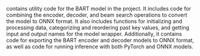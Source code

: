 contains utility code for the BART model in the project. It includes code for combining the encoder, decoder, and beam search operations to convert the model to ONNX format. It also includes functions for initializing and processing data, categorizing and reordering past key values, and getting input and output names for the model wrapper. Additionally, it contains code for exporting the BART encoder and decoder models to ONNX format, as well as code for running inference with both PyTorch and ONNX models.